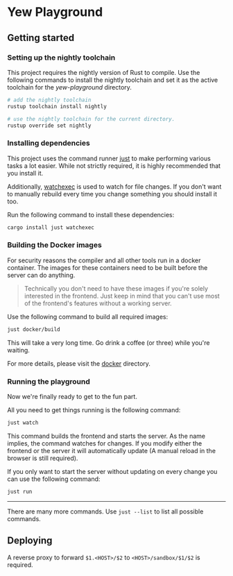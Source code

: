 # Yew Playground

## Getting started

### Setting up the nightly toolchain

This project requires the nightly version of Rust to compile.
Use the following commands to install the nightly toolchain and set it as the active toolchain for the _yew-playground_ directory.

```bash
# add the nightly toolchain
rustup toolchain install nightly

# use the nightly toolchain for the current directory.
rustup override set nightly
```

### Installing dependencies

This project uses the command runner [just](https://github.com/casey/just) to make performing various tasks a lot easier.
While not strictly required, it is highly recommended that you install it.

Additionally, [watchexec](https://github.com/watchexec/watchexec) is used to watch for file changes.
If you don't want to manually rebuild every time you change something you should install it too.

Run the following command to install these dependencies:

```bash
cargo install just watchexec
```

### Building the Docker images

For security reasons the compiler and all other tools run in a docker container.
The images for these containers need to be built before the server can do anything.

> Technically you don't need to have these images if you're solely interested in the frontend.
> Just keep in mind that you can't use most of the frontend's features without a working server.

Use the following command to build all required images:

```bash
just docker/build
```

This will take a very long time.
Go drink a coffee (or three) while you're waiting.

For more details, please visit the [docker](docker) directory.

### Running the playground

Now we're finally ready to get to the fun part.

All you need to get things running is the following command:

```bash
just watch
```

This command builds the frontend and starts the server.
As the name implies, the command watches for changes.
If you modify either the frontend or the server it will automatically update (A manual reload in the browser is still required).

If you only want to start the server without updating on every change you can use the following command:

```bash
just run
```

---

There are many more commands. Use `just --list` to list all possible commands.

## Deploying

<!-- TODO -->

A reverse proxy to forward `$1.<HOST>/$2` to `<HOST>/sandbox/$1/$2` is required.

